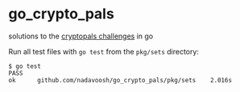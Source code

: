 # go_crypto_pals
solutions to the [cryptopals challenges](https://cryptopals.com/sets) in go

Run all test files with `go test` from the `pkg/sets` directory:

```
$ go test
PASS
ok  	github.com/nadavoosh/go_crypto_pals/pkg/sets	2.016s
```
